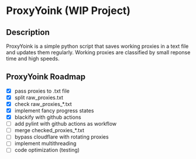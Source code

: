 # ProxyYoink (WIP Project)

## Description
ProxyYoink is a simple python script that saves working proxies in a text file and updates them regularly. Working proxies are classified by small reponse time and high speeds.

## ProxyYoink Roadmap

 * [x] pass proxies to .txt file
 * [x] split raw_proxies.txt
 * [x] check raw_proxies_*.txt
 * [x] implement fancy progress states
 * [x] blackify with github actions
 * [ ] add pylint with github actions as workflow
 * [ ] merge checked_proxies_*.txt
 * [ ] bypass cloudflare with rotating proxies
 * [ ] implement multithreading
 * [ ] code optimization (testing)
